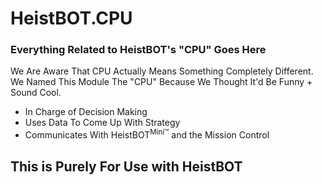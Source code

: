 # HeistBOT.CPU
### Everything Related to HeistBOT's "CPU" Goes Here
We Are Aware That CPU Actually Means Something Completely Different.
We Named This Module The "CPU" Because We Thought It'd Be Funny + Sound Cool.

- In Charge of Decision Making
- Uses Data To Come Up With Strategy
- Communicates With HeistBOT<sup>Mini™</sup> and the Mission Control

## This is Purely For Use with HeistBOT